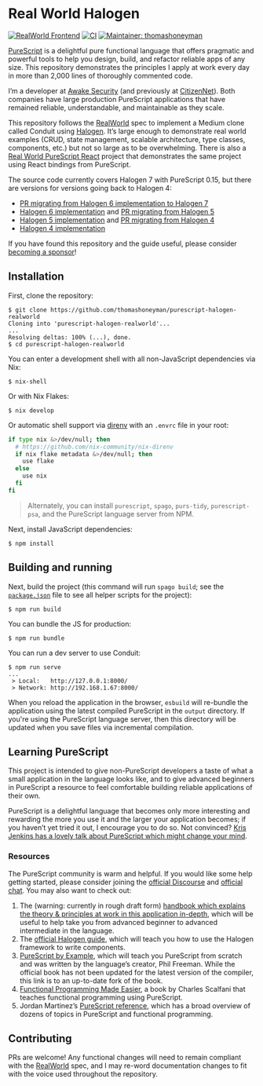 # Real World Halogen

[![RealWorld Frontend](https://camo.githubusercontent.com/b507ac8f2ec6427bbef518193567c4ec6060c780/68747470733a2f2f696d672e736869656c64732e696f2f62616467652f7265616c776f726c642d66726f6e74656e642d2532333738333537382e737667)](http://realworld.io)
[![CI](https://github.com/thomashoneyman/purescript-halogen-realworld/workflows/CI/badge.svg?branch=main)](https://github.com/thomashoneyman/purescript-halogen-realworld/actions?query=workflow%3ACI+branch%3Amain)
[![Maintainer: thomashoneyman](https://img.shields.io/badge/maintainer-thomashoneyman-teal.svg)](http://github.com/thomashoneyman)

[PureScript](https://github.com/purescript) is a delightful pure functional language that offers pragmatic and powerful tools to help you design, build, and refactor reliable apps of any size. This repository demonstrates the principles I apply at work every day in more than 2,000 lines of thoroughly commented code.

I’m a developer at [Awake Security](https://github.com/awakesecurity) (and previously at [CitizenNet](https://citizennet.com)). Both companies have large production PureScript applications that have remained reliable, understandable, and maintainable as they scale.

This repository follows the [RealWorld](https://github.com/gothinkster/realworld) spec to implement a Medium clone called Conduit using [Halogen](https://github.com/purescript-halogen/purescript-halogen). It’s large enough to demonstrate real world examples (CRUD, state management, scalable architecture, type classes, components, etc.) but not so large as to be overwhelming. There is also a [Real World PureScript React](https://github.com/jonasbuntinx/purescript-react-realworld) project that demonstrates the same project using React bindings from PureScript.

The source code currently covers Halogen 7 with PureScript 0.15, but there are versions for versions going back to Halogen 4:

- [PR migrating from Halogen 6 implementation to Halogen 7](https://github.com/thomashoneyman/purescript-halogen-realworld/pull/112)
- [Halogen 6 implementation](https://github.com/thomashoneyman/purescript-halogen-realworld/tree/v3.0.0) and [PR migrating from Halogen 5](https://github.com/thomashoneyman/purescript-halogen-realworld/pull/82)
- [Halogen 5 implementation](https://github.com/thomashoneyman/purescript-halogen-realworld/tree/v2.0.0) and [PR migrating from Halogen 4](https://github.com/thomashoneyman/purescript-halogen-realworld/pull/26)
- [Halogen 4 implementation](https://github.com/thomashoneyman/purescript-halogen-realworld/tree/v1.0.0)

If you have found this repository and the guide useful, please consider [becoming a sponsor](https://github.com/sponsors/thomashoneyman)!

## Installation

First, clone the repository:

```console
$ git clone https://github.com/thomashoneyman/purescript-halogen-realworld
Cloning into 'purescript-halogen-realworld'...
...
Resolving deltas: 100% (...), done.
$ cd purescript-halogen-realworld
```

You can enter a development shell with all non-JavaScript dependencies via Nix:

```console
$ nix-shell
```

Or with Nix Flakes:

```console
$ nix develop
```

Or automatic shell support via [direnv](https://github.com/direnv/direnv) with an `.envrc` file in your root:

```bash
if type nix &>/dev/null; then
  # https://github.com/nix-community/nix-direnv
  if nix flake metadata &>/dev/null; then
    use flake
  else
    use nix
  fi
fi
```

> Alternately, you can install `purescript`, `spago`, `purs-tidy`, `purescript-psa`, and the PureScript language server from NPM.

Next, install JavaScript dependencies:

```console
$ npm install
```

## Building and running

Next, build the project (this command will run `spago build`; see the [`package.json`](package.json) file to see
all helper scripts for the project):

```console
$ npm run build
```

You can bundle the JS for production:

```console
$ npm run bundle
```

You can run a dev server to use Conduit:

```console
$ npm run serve
...
 > Local:   http://127.0.0.1:8000/
 > Network: http://192.168.1.67:8000/
```

When you reload the application in the browser, `esbuild` will re-bundle the application using the latest compiled PureScript in the `output` directory. If you're using the PureScript language server, then this directory will be updated when you save files via incremental compilation.

## Learning PureScript

This project is intended to give non-PureScript developers a taste of what a small application in the language looks like, and to give advanced beginners in PureScript a resource to feel comfortable building reliable applications of their own.

PureScript is a delightful language that becomes only more interesting and rewarding the more you use it and the larger your application becomes; if you haven’t yet tried it out, I encourage you to do so. Not convinced? [Kris Jenkins has a lovely talk about PureScript which might change your mind](https://www.youtube.com/watch?time_continue=22&v=5AtyWgQ3vv0).

### Resources

The PureScript community is warm and helpful. If you would like some help getting started, please consider joining the [official Discourse](https://discourse.purescript.org) and [official chat](https://purescript.org/chat). You may also want to check out:

1. The (warning: currently in rough draft form) [handbook which explains the theory & principles at work in this application in-depth](https://thomashoneyman.com/guides/real-world-halogen), which will be useful to help take you from advanced beginner to advanced intermediate in the language.
1. The [official Halogen guide](https://github.com/purescript-halogen/purescript-halogen), which will teach you how to use the Halogen framework to write components.
1. [PureScript by Example](https://github.com/purescript-contrib/purescript-book), which will teach you PureScript from scratch and was written by the language’s creator, Phil Freeman. While the official book has not been updated for the latest version of the compiler, this link is to an up-to-date fork of the book.
1. [Functional Programming Made Easier](https://leanpub.com/fp-made-easier), a book by Charles Scalfani that teaches functional programming using PureScript.
1. Jordan Martinez’s [PureScript reference](https://github.com/JordanMartinez/purescript-jordans-reference), which has a broad overview of dozens of topics in PureScript and functional programming.

## Contributing

PRs are welcome! Any functional changes will need to remain compliant with the [RealWorld](https://github.com/gothinkster/realworld) spec, and I may re-word documentation changes to fit with the voice used throughout the repository.
